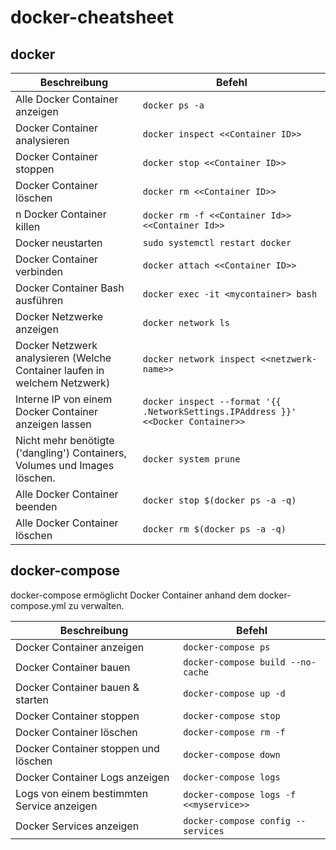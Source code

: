 # docker-cheatsheet

## docker

| Beschreibung        | Befehl  |
| ------------- |-------------|
| Alle Docker Container anzeigen| `docker ps -a` |
| Docker Container analysieren|`docker inspect <<Container ID>>`|
| Docker Container stoppen |`docker stop <<Container ID>>`| 
| Docker Container löschen | `docker rm <<Container ID>>`|
| n Docker Container killen|`docker rm -f <<Container Id>> <<Container Id>>`|
|Docker neustarten|`sudo systemctl restart docker`|
|Docker Container verbinden|`docker attach <<Container ID>>`|
|Docker Container Bash ausführen|`docker exec -it <mycontainer> bash`|
|Docker Netzwerke anzeigen|`docker network ls`|
|Docker Netzwerk analysieren (Welche Container laufen in welchem Netzwerk)|`docker network inspect <<netzwerk-name>>`|
|Interne IP von einem Docker Container anzeigen lassen| `docker inspect --format '{{ .NetworkSettings.IPAddress }}' <<Docker Container>>`|
|Nicht mehr benötigte ('dangling') Containers, Volumes und Images löschen.|`docker system prune`|
|Alle Docker Container beenden|`docker stop $(docker ps -a -q)`|
|Alle Docker Container löschen|`docker rm $(docker ps -a -q)`|

## docker-compose
docker-compose ermöglicht Docker Container anhand dem docker-compose.yml zu verwalten.

| Beschreibung        | Befehl  |
| ------------- |-------------|
| Docker Container anzeigen| `docker-compose ps` |
| Docker Container bauen|`docker-compose build --no-cache`|
| Docker Container bauen & starten|`docker-compose up -d`| 
| Docker Container stoppen| `docker-compose stop`|
| Docker Container löschen|`docker-compose rm -f`|
| Docker Container stoppen und löschen|`docker-compose down`|
| Docker Container Logs anzeigen|`docker-compose logs`|
| Logs von einem bestimmten Service anzeigen|`docker-compose logs -f <<myservice>>`|
| Docker Services anzeigen|`docker-compose config --services`|
